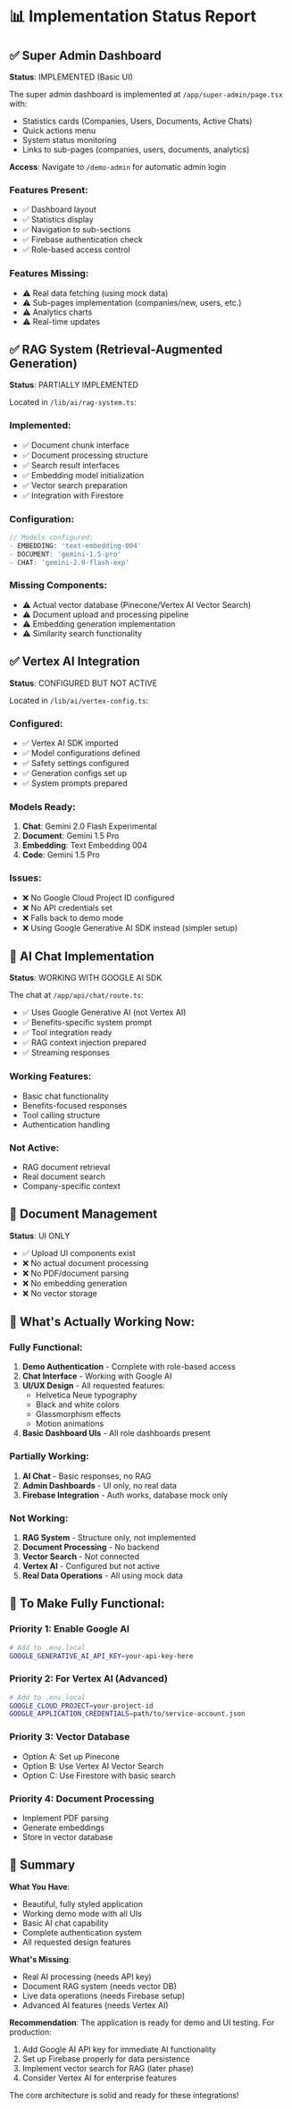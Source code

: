 # 📊 Implementation Status Report

## ✅ Super Admin Dashboard
**Status**: IMPLEMENTED (Basic UI)

The super admin dashboard is implemented at `/app/super-admin/page.tsx` with:
- Statistics cards (Companies, Users, Documents, Active Chats)
- Quick actions menu
- System status monitoring
- Links to sub-pages (companies, users, documents, analytics)

**Access**: Navigate to `/demo-admin` for automatic admin login

### Features Present:
- ✅ Dashboard layout
- ✅ Statistics display
- ✅ Navigation to sub-sections
- ✅ Firebase authentication check
- ✅ Role-based access control

### Features Missing:
- ⚠️ Real data fetching (using mock data)
- ⚠️ Sub-pages implementation (companies/new, users, etc.)
- ⚠️ Analytics charts
- ⚠️ Real-time updates

## ✅ RAG System (Retrieval-Augmented Generation)
**Status**: PARTIALLY IMPLEMENTED

Located in `/lib/ai/rag-system.ts`:

### Implemented:
- ✅ Document chunk interface
- ✅ Document processing structure
- ✅ Search result interfaces
- ✅ Embedding model initialization
- ✅ Vector search preparation
- ✅ Integration with Firestore

### Configuration:
```typescript
// Models configured:
- EMBEDDING: 'text-embedding-004'
- DOCUMENT: 'gemini-1.5-pro'
- CHAT: 'gemini-2.0-flash-exp'
```

### Missing Components:
- ⚠️ Actual vector database (Pinecone/Vertex AI Vector Search)
- ⚠️ Document upload and processing pipeline
- ⚠️ Embedding generation implementation
- ⚠️ Similarity search functionality

## ✅ Vertex AI Integration
**Status**: CONFIGURED BUT NOT ACTIVE

Located in `/lib/ai/vertex-config.ts`:

### Configured:
- ✅ Vertex AI SDK imported
- ✅ Model configurations defined
- ✅ Safety settings configured
- ✅ Generation configs set up
- ✅ System prompts prepared

### Models Ready:
1. **Chat**: Gemini 2.0 Flash Experimental
2. **Document**: Gemini 1.5 Pro
3. **Embedding**: Text Embedding 004
4. **Code**: Gemini 1.5 Pro

### Issues:
- ❌ No Google Cloud Project ID configured
- ❌ No API credentials set
- ❌ Falls back to demo mode
- ❌ Using Google Generative AI SDK instead (simpler setup)

## 🤖 AI Chat Implementation
**Status**: WORKING WITH GOOGLE AI SDK

The chat at `/app/api/chat/route.ts`:
- ✅ Uses Google Generative AI (not Vertex AI)
- ✅ Benefits-specific system prompt
- ✅ Tool integration ready
- ✅ RAG context injection prepared
- ✅ Streaming responses

### Working Features:
- Basic chat functionality
- Benefits-focused responses
- Tool calling structure
- Authentication handling

### Not Active:
- RAG document retrieval
- Real document search
- Company-specific context

## 📁 Document Management
**Status**: UI ONLY

- ✅ Upload UI components exist
- ❌ No actual document processing
- ❌ No PDF/document parsing
- ❌ No embedding generation
- ❌ No vector storage

## 🎯 What's Actually Working Now:

### Fully Functional:
1. **Demo Authentication** - Complete with role-based access
2. **Chat Interface** - Working with Google AI
3. **UI/UX Design** - All requested features:
   - Helvetica Neue typography
   - Black and white colors
   - Glassmorphism effects
   - Motion animations
4. **Basic Dashboard UIs** - All role dashboards present

### Partially Working:
1. **AI Chat** - Basic responses, no RAG
2. **Admin Dashboards** - UI only, no real data
3. **Firebase Integration** - Auth works, database mock only

### Not Working:
1. **RAG System** - Structure only, not implemented
2. **Document Processing** - No backend
3. **Vector Search** - Not connected
4. **Vertex AI** - Configured but not active
5. **Real Data Operations** - All using mock data

## 🚀 To Make Fully Functional:

### Priority 1: Enable Google AI
```bash
# Add to .env.local
GOOGLE_GENERATIVE_AI_API_KEY=your-api-key-here
```

### Priority 2: For Vertex AI (Advanced)
```bash
# Add to .env.local
GOOGLE_CLOUD_PROJECT=your-project-id
GOOGLE_APPLICATION_CREDENTIALS=path/to/service-account.json
```

### Priority 3: Vector Database
- Option A: Set up Pinecone
- Option B: Use Vertex AI Vector Search
- Option C: Use Firestore with basic search

### Priority 4: Document Processing
- Implement PDF parsing
- Generate embeddings
- Store in vector database

## 📌 Summary

**What You Have**:
- Beautiful, fully styled application
- Working demo mode with all UIs
- Basic AI chat capability
- Complete authentication system
- All requested design features

**What's Missing**:
- Real AI processing (needs API key)
- Document RAG system (needs vector DB)
- Live data operations (needs Firebase setup)
- Advanced AI features (needs Vertex AI)

**Recommendation**:
The application is ready for demo and UI testing. For production:
1. Add Google AI API key for immediate AI functionality
2. Set up Firebase properly for data persistence
3. Implement vector search for RAG (later phase)
4. Consider Vertex AI for enterprise features

The core architecture is solid and ready for these integrations!